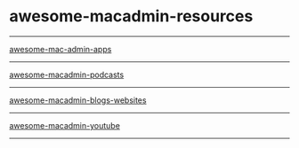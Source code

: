 # awesome-macadmin-resources

---
[awesome-mac-admin-apps](/awesome-macadmin-apps)  

---
[awesome-macadmin-podcasts](/awesome-macadmin-podcasts)  

---
[awesome-macadmin-blogs-websites](/awesome-macadmin-blogs-websites.md)

---
[awesome-macadmin-youtube](awesome-macadmin-youtube.md)

---
